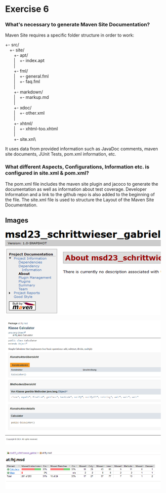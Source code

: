 # Exercise 6

### What's necessary to generate Maven Site Documentation?

Maven Site requires a specific folder structure in order to work:

\+\- src/\
&emsp;\+\- site/\
&emsp;&emsp;\+\- apt/\
&emsp;&emsp;|&emsp;\+\- index.apt\
&emsp;&emsp;|\
&emsp;&emsp;\+\- fml/\
&emsp;&emsp;|&emsp;\+\- general.fml\
&emsp;&emsp;|&emsp;\+\- faq.fml\
&emsp;&emsp;|\
&emsp;&emsp;\+\- markdown/\
&emsp;&emsp;|&emsp;\+\- markup.md\
&emsp;&emsp;|\
&emsp;&emsp;\+\- xdoc/\
&emsp;&emsp;|&emsp;\+\- other.xml\
&emsp;&emsp;|\
&emsp;&emsp;\+\- xhtml/\
&emsp;&emsp;|&emsp;\+\- xhtml-too.xhtml\
&emsp;&emsp;|\
&emsp;&emsp;\+\- site.xnl\

It uses data from provided information such as JavaDoc comments, maven site documents, JUnit Tests, pom.xml information, etc.

### What different Aspects, Configurations, Information etc. is configured in site.xml & pom.xml?

The pom.xml file includes the maven site plugin and jacoco to generate the documentation as well as information about test coverage. Developer Information and a link to the github repo is also added to the beginning of the file. The site.xml file is used to structure the Layout of the Maven Site Documentation.

## Images

![ex6_image1](./resources/images/ex6_1.png)

![ex6_image2](./resources/images/ex6_2.png)

![ex6_image3](./resources/images/ex6_3.png)
